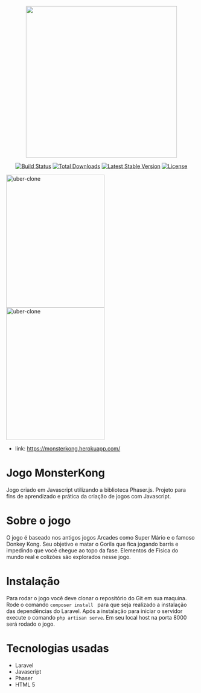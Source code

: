 <p align="center"><img src="https://res.cloudinary.com/dtfbvvkyp/image/upload/v1566331377/laravel-logolockup-cmyk-red.svg" width="400"></p>

<p align="center">
<a href="https://travis-ci.org/laravel/framework"><img src="https://travis-ci.org/laravel/framework.svg" alt="Build Status"></a>
<a href="https://packagist.org/packages/laravel/framework"><img src="https://poser.pugx.org/laravel/framework/d/total.svg" alt="Total Downloads"></a>
<a href="https://packagist.org/packages/laravel/framework"><img src="https://poser.pugx.org/laravel/framework/v/stable.svg" alt="Latest Stable Version"></a>
<a href="https://packagist.org/packages/laravel/framework"><img src="https://poser.pugx.org/laravel/framework/license.svg" alt="License"></a>
</p>

<div>
<img class="wp-image-thumb img-responsive minha-classe" src="https://ap.imagensbrasil.org/images/2019/12/26/2.md.jpg" width="260" height="350" alt="uber-clone" />
  <img class="wp-image-thumb img-responsive minha-classe" src="https://ap.imagensbrasil.org/images/2019/12/26/1.jpg" width="260" height="350" alt="uber-clone" />

</div>

- link: https://monsterkong.herokuapp.com/

# Jogo MonsterKong

Jogo criado em Javascript utilizando a biblioteca Phaser.js.  Projeto para fins de aprendizado e prática da criação de jogos com Javascript. 

# Sobre o jogo

O jogo é baseado nos antigos jogos Arcades como Super Mário e o famoso Donkey Kong. Seu objetivo e matar o Gorila que fica jogando barris e impedindo que você chegue ao topo da fase. 
Elementos de Fisica do mundo real e colizões são explorados nesse jogo.

# Instalação

Para rodar o jogo você deve clonar o repositório do Git em sua maquina. Rode o comando ```composer install ```  para que seja realizado a instalação das dependências do Laravel. 
Após a instalação para iniciar o servidor execute o comando ``` php artisan serve ```. 
Em seu local host na porta 8000 será rodado o jogo.

# Tecnologias usadas

- Laravel 
- Javascript
- Phaser
- HTML 5
